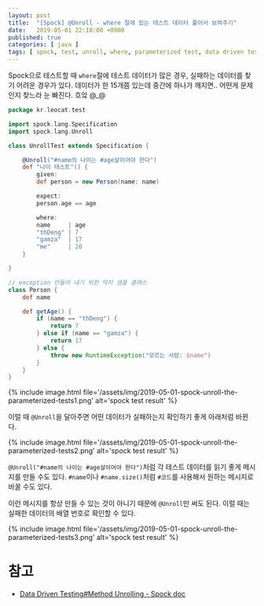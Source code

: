 ```yaml
---
layout: post
title:  "[Spock] @Unroll - where 절에 있는 테스트 데이터 풀어서 보여주기"
date:   2019-05-01 22:18:00 +0900
published: true
categories: [ java ]
tags: [ spock, test, unroll, where, parameterized test, data driven test, groovy, java ]
---
```


Spock으로 테스트할 때 `where`절에 테스트 데이터가 많은 경우, 실패하는 데이터를 찾기 어려운 경우가 있다. 데이터가 한 15개쯤 있는데 중간에 하나가 깨지면.. 어떤게 문제인지 찾느라 눈 빠진다. 흐앜 @_@

```groovy
package kr.leocat.test

import spock.lang.Specification
import spock.lang.Unroll

class UnrollTest extends Specification {

    @Unroll("#name의 나이는 #age살이어야 한다")
    def "나이 테스트"() {
        given:
        def person = new Person(name: name)

        expect:
        person.age == age

        where:
        name     | age
        "thDeng" | 7
        "gamza"  | 17
        "me"     | 20
    }

}

// exception 만들어 내기 위한 억지 샘플 클래스
class Person {
    def name

    def getAge() {
        if (name == "thDeng") {
            return 7
        } else if (name == "gamza") {
            return 17
        } else {
            throw new RuntimeException("모르는 사람: $name")
        }
    }
}
```

{% include image.html file='/assets/img/2019-05-01-spock-unroll-the-parameterized-tests1.png' alt='spock test result' %}

이럴 때 `@Unroll`을 달아주면 어떤 데이터가 실패하는지 확인하기 좋게 아래처럼 바뀐다.

{% include image.html file='/assets/img/2019-05-01-spock-unroll-the-parameterized-tests2.png' alt='spock test result' %}

`@Unroll("#name의 나이는 #age살이어야 한다")`처럼 각 테스트 데이터를 읽기 좋게 메시지를 만들 수도 있다. `#name`이나 `#name.size()`처럼 `#코드`를 사용해서 원하는 메시지로 바꿀 수도 있다.

이런 메시지를 항상 만들 수 있는 것이 아니기 때문에 `@Unroll`만 써도 된다. 이럴 때는 실패한 데이터의 배열 번호로 확인할 수 있다.

{% include image.html file='/assets/img/2019-05-01-spock-unroll-the-parameterized-tests3.png' alt='spock test result' %}


# 참고
- [Data Driven Testing#Method Unrolling - Spock doc](http://spockframework.org/spock/docs/1.3/data_driven_testing.html#_method_unrolling)
